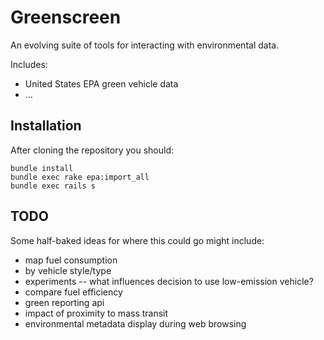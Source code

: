 Greenscreen
===========

An evolving suite of tools for interacting with environmental data.

Includes:

 * United States EPA green vehicle data
 * ...

Installation
------------

After cloning the repository you should:

    bundle install
    bundle exec rake epa:import_all
    bundle exec rails s

TODO
----

Some half-baked ideas for where this could go might include:

* map fuel consumption
* by vehicle style/type
* experiments -- what influences decision to use low-emission vehicle?
* compare fuel efficiency
* green reporting api
* impact of proximity to mass transit
* environmental metadata display during web browsing


